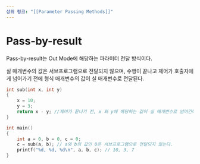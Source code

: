```yaml
---
상위 링크: "[[Parameter Passing Methods]]"
---
```

# Pass-by-result
Pass-by-result는 Out Mode에 해당하는 파라미터 전달 방식이다.

실 매개변수의 값은 서브프로그램으로 전달되지 않으며, 수행이 끝나고 제어가 호출자에게 넘어가기 전에 형식 매개변수의 값이 실 매개변수로 전달된다.
```c
int sub(int x, int y) 
{
	x = 10;
	y = 3;
	return x - y; //제어가 끝나기 전, x 와 y에 해당하는 값이 실 매개변수로 넘어간다
}

int main()
{
	int a = 0, b = 0, c = 0;
	c = sub(a, b); // a와 b의 값인 0은 서브프로그램으로 전달되지 않는다.
	printf("%d, %d, %d\n", a, b, c); // 10, 3, 7
}
```

